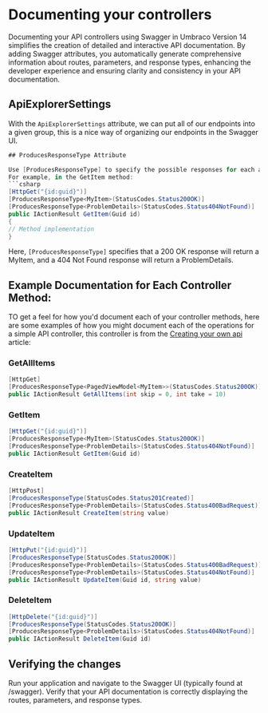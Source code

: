﻿# Documenting your controllers
Documenting your API controllers using Swagger in Umbraco Version 14 simplifies the creation of detailed and interactive API documentation. By adding Swagger attributes, you automatically generate comprehensive information about routes, parameters, and response types, enhancing the developer experience and ensuring clarity and consistency in your API documentation.


## ApiExplorerSettings
With the `ApiExplorerSettings` attribute, we can put all of our endpoints into a given group, this is a nice way of organizing our endpoints in the Swagger UI.

```csharp
## ProducesResponseType Attribute

Use [ProducesResponseType] to specify the possible responses for each action method. This helps Swagger generate accurate documentation for your API.
For example, in the GetItem method:
```csharp
[HttpGet("{id:guid}")]
[ProducesResponseType<MyItem>(StatusCodes.Status200OK)]
[ProducesResponseType<ProblemDetails>(StatusCodes.Status404NotFound)]
public IActionResult GetItem(Guid id)
{
// Method implementation
}
```

Here, `[ProducesResponseType]` specifies that a 200 OK response will return a MyItem, and a 404 Not Found response will return a ProblemDetails.

## Example Documentation for Each Controller Method:
TO get a feel for how you'd document each of your controller methods, here are some examples of how you might document each of the operations for a simple API controller, this controller is from the [Creating your own api](./create-your-own-api.md) article:
### GetAllItems
```csharp
[HttpGet]
[ProducesResponseType<PagedViewModel<MyItem>>(StatusCodes.Status200OK)]
public IActionResult GetAllItems(int skip = 0, int take = 10)
```
### GetItem

```csharp
[HttpGet("{id:guid}")]
[ProducesResponseType<MyItem>(StatusCodes.Status200OK)]
[ProducesResponseType<ProblemDetails>(StatusCodes.Status404NotFound)]
public IActionResult GetItem(Guid id)
```
### CreateItem

```csharp
[HttpPost]
[ProducesResponseType(StatusCodes.Status201Created)]
[ProducesResponseType<ProblemDetails>(StatusCodes.Status400BadRequest)]
public IActionResult CreateItem(string value)
```
### UpdateItem

```csharp
[HttpPut("{id:guid}")]
[ProducesResponseType(StatusCodes.Status200OK)]
[ProducesResponseType<ProblemDetails>(StatusCodes.Status400BadRequest)]
[ProducesResponseType<ProblemDetails>(StatusCodes.Status404NotFound)]
public IActionResult UpdateItem(Guid id, string value)
```
### DeleteItem

```csharp
[HttpDelete("{id:guid}")]
[ProducesResponseType(StatusCodes.Status200OK)]
[ProducesResponseType<ProblemDetails>(StatusCodes.Status404NotFound)]
public IActionResult DeleteItem(Guid id)
```
## Verifying the changes
Run your application and navigate to the Swagger UI (typically found at /swagger).
Verify that your API documentation is correctly displaying the routes, parameters, and response types.
